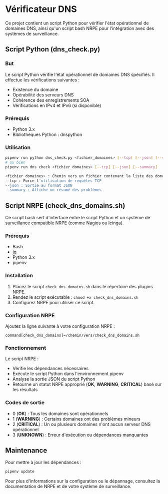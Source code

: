 # Vérificateur DNS

Ce projet contient un script Python pour vérifier l'état opérationnel de domaines DNS, ainsi qu'un script bash NRPE pour l'intégration avec des systèmes de surveillance.

## Script Python (dns_check.py)

### But

Le script Python vérifie l'état opérationnel de domaines DNS spécifiés. Il effectue les vérifications suivantes :

- Existence du domaine
- Opérabilité des serveurs DNS
- Cohérence des enregistrements SOA
- Vérifications en IPv4 et IPv6 (si disponible)

### Prérequis

- Python 3.x
- Bibliothèques Python : dnspython

### Utilisation

```bash
pipenv run python dns_check.py <fichier_domaines> [--tcp] [--json] [--summary]
# ou bien
pipenv run dns_check <fichier_domaines> [--tcp] [--json] [--summary]

<fichier_domaines> : Chemin vers un fichier contenant la liste des domaines à vérifier (un par ligne)
--tcp : Force l'utilisation de requêtes TCP
--json : Sortie au format JSON
--summary : Affiche un résumé des problèmes
```

## Script NRPE (check_dns_domains.sh)

Ce script bash sert d'interface entre le script Python et un système de surveillance compatible NRPE (comme Nagios ou Icinga).

### Prérequis

- Bash
- jq
- Python 3.x
- pipenv

### Installation

1. Placez le script `check_dns_domains.sh` dans le répertoire des plugins NRPE.
1. Rendez le script exécutable : `chmod +x check_dns_domains.sh`
1. Configurez NRPE pour utiliser ce script.

### Configuration NRPE

Ajoutez la ligne suivante à votre configuration NRPE :

```text
command[check_dns_domains]=/chemin/vers/check_dns_domains.sh
```

### Fonctionnement

Le script NRPE :

- Vérifie les dépendances nécessaires
- Exécute le script Python dans l'environnement pipenv
- Analyse la sortie JSON du script Python
- Retourne un statut NRPE approprié (**OK**, **WARNING**, **CRITICAL**) basé sur les résultats

### Codes de sortie

- 0 (**OK**) : Tous les domaines sont opérationnels
- 1 (**WARNING**) : Certains domaines ont des problèmes mineurs
- 2 (**CRITICAL**) : Un ou plusieurs domaines n'ont aucun serveur DNS opérationnel
- 3 (**UNKNOWN**) : Erreur d'exécution ou dépendances manquantes

## Maintenance

Pour mettre à jour les dépendances :

```bash
pipenv update
```

Pour plus d'informations sur la configuration ou le dépannage, consultez la documentation de NRPE et de votre système de surveillance.
